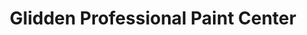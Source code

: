 ---
title: "Glidden Professional Paint Center"
url: /escondido/glidden-professional-paint-center/
shop: Farben
---